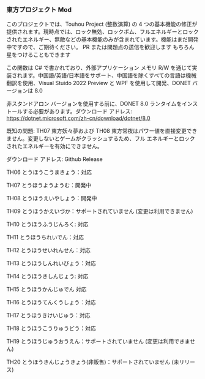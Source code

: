 ### 東方プロジェクト Mod
このプロジェクトでは、Touhou Project (整数演算) の 4 つの基本機能の修正が提供されます。現時点では、ロック無効、ロックボム、フルエネルギーとロックされたエネルギー、無敵などの基本機能のみが含まれています。機能はまだ開発中ですので、ご期待ください。 PR または問題点の送信を歓迎します もちろん星をつけることもできます

この関数は C# で書かれており、外部アプリケーション メモリ R/W を通じて実装されます。中国語/英語/日本語をサポート、中国語を除くすべての言語は機械翻訳を使用、Visual Stuido 2022 Preview と WPF を使用して開発、DONET バージョンは 8.0

非スタンドアロン バージョンを使用する前に、DONET 8.0 ランタイムをインストールする必要があります。ダウンロード アドレス: https://dotnet.microsoft.com/zh-cn/download/dotnet/8.0

既知の問題: TH07 東方妖々夢および TH08 東方常夜はパワー値を直接変更できません。変更しないとゲームがクラッシュするため、フル エネルギーとロックされたエネルギーを有効にできません。

ダウンロード アドレス: Github Release

TH06 とうほうこうまきょう：対応

TH07 とうほうようようむ：開発中

TH08 とうほうえいやしょう：開発中

TH09 とうほうかえいづか：サポートされていません (変更は利用できません)

TH10 とうほうふうじんろく: 対応

TH11 とうほうちれいでん：対応

TH12 とうほうせいれんせん：対応

TH13 とうほうしんれいびょう：対応

TH14 とうほうきしんじょう: 対応

TH15 とうほうかんじゅでん 対応

TH16 とうほうてんくうしょう：対応

TH17 とうほうきけいじゅう：対応

TH18 とうほうこうりゅうどう：対応

TH19 とうほうじゅうおうえん：サポートされていません (変更は利用できません)

TH20 とうほうきんじょうきょう(非贩售)：サポートされていません (未リリース)